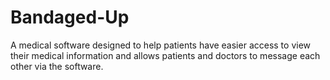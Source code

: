 # Bandaged-Up
A medical software designed to help patients have easier access to view their medical information and allows patients and doctors to message each other via the software.
